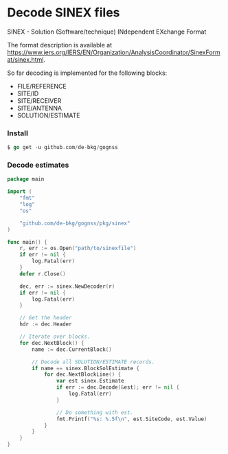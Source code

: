 # Decode SINEX files

SINEX - Solution (Software/technique) INdependent EXchange Format

The format description is available at https://www.iers.org/IERS/EN/Organization/AnalysisCoordinator/SinexFormat/sinex.html.

So far decoding is implemented for the following blocks:
- FILE/REFERENCE
- SITE/ID
- SITE/RECEIVER
- SITE/ANTENNA
- SOLUTION/ESTIMATE

### Install
```go
$ go get -u github.com/de-bkg/gognss
```

### Decode estimates
```go
package main

import (
	"fmt"
	"log"
	"os"

	"github.com/de-bkg/gognss/pkg/sinex"
)

func main() {
	r, err := os.Open("path/to/sinexfile")
	if err != nil {
		log.Fatal(err)
	}
	defer r.Close()

	dec, err := sinex.NewDecoder(r)
	if err != nil {
		log.Fatal(err)
	}

	// Get the header
	hdr := dec.Header

	// Iterate over blocks.
	for dec.NextBlock() {
		name := dec.CurrentBlock()

		// Decode all SOLUTION/ESTIMATE records.
		if name == sinex.BlockSolEstimate {
			for dec.NextBlockLine() {
				var est sinex.Estimate
				if err := dec.Decode(&est); err != nil {
					log.Fatal(err)
				}

				// Do something with est.
				fmt.Printf("%s: %.5f\n", est.SiteCode, est.Value)
			}
		}
	}
}
```